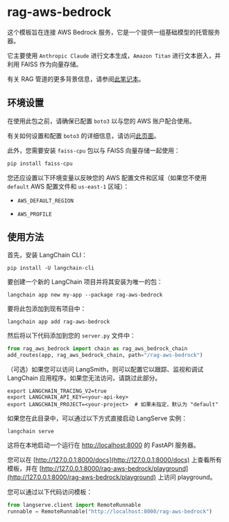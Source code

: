 # rag-aws-bedrock

这个模板旨在连接 AWS Bedrock 服务，它是一个提供一组基础模型的托管服务器。

它主要使用 `Anthropic Claude` 进行文本生成，`Amazon Titan` 进行文本嵌入，并利用 FAISS 作为向量存储。

有关 RAG 管道的更多背景信息，请参阅[此笔记本](https://github.com/aws-samples/amazon-bedrock-workshop/blob/main/03_QuestionAnswering/01_qa_w_rag_claude.ipynb)。

## 环境设置

在使用此包之前，请确保已配置 `boto3` 以与您的 AWS 账户配合使用。

有关如何设置和配置 `boto3` 的详细信息，请访问[此页面](https://boto3.amazonaws.com/v1/documentation/api/latest/guide/quickstart.html#configuration)。

此外，您需要安装 `faiss-cpu` 包以与 FAISS 向量存储一起使用：

```bash
pip install faiss-cpu
```

您还应设置以下环境变量以反映您的 AWS 配置文件和区域（如果您不使用 `default` AWS 配置文件和 `us-east-1` 区域）：

* `AWS_DEFAULT_REGION`

* `AWS_PROFILE`

## 使用方法

首先，安装 LangChain CLI：

```shell
pip install -U langchain-cli
```

要创建一个新的 LangChain 项目并将其安装为唯一的包：

```shell
langchain app new my-app --package rag-aws-bedrock
```

要将此包添加到现有项目中：

```shell
langchain app add rag-aws-bedrock
```

然后将以下代码添加到您的 `server.py` 文件中：

```python
from rag_aws_bedrock import chain as rag_aws_bedrock_chain
add_routes(app, rag_aws_bedrock_chain, path="/rag-aws-bedrock")
```

（可选）如果您可以访问 LangSmith，则可以配置它以跟踪、监视和调试 LangChain 应用程序。如果您无法访问，请跳过此部分。

```shell
export LANGCHAIN_TRACING_V2=true
export LANGCHAIN_API_KEY=<your-api-key>
export LANGCHAIN_PROJECT=<your-project>  # 如果未指定，默认为 "default"
```

如果您在此目录中，可以通过以下方式直接启动 LangServe 实例：

```shell
langchain serve
```

这将在本地启动一个运行在 [http://localhost:8000](http://localhost:8000) 的 FastAPI 服务器。

您可以在 [http://127.0.0.1:8000/docs](http://127.0.0.1:8000/docs) 上查看所有模板，并在 [http://127.0.0.1:8000/rag-aws-bedrock/playground](http://127.0.0.1:8000/rag-aws-bedrock/playground) 上访问 playground。

您可以通过以下代码访问模板：

```python
from langserve.client import RemoteRunnable
runnable = RemoteRunnable("http://localhost:8000/rag-aws-bedrock")
```
